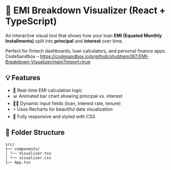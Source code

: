 # 💸 EMI Breakdown Visualizer (React + TypeScript)

An interactive visual tool that shows how your loan **EMI (Equated Monthly Installments)** split into **principal** and **interest** over time.

Perfect for fintech dashboards, loan calculators, and personal finance apps.
CodeSandbox – https://codesandbox.io/p/github/shubham397/EMI-Breakdown-Visualizer/main?import=true

## 💡 Features

- 🧮 Real-time EMI calculation logic
- 📊 Animated bar chart showing principal vs. interest
- 🧑‍💻 Dynamic input fields (loan, interest rate, tenure)
- ⚡ Uses Recharts for beautiful data visualization
- 🎨 Fully responsive and styled with CSS

## 📁 Folder Structure

```
src/
├── components/
│ └── Visualizer.tsx
│ └── visualizer.css
├── App.tsx

```

